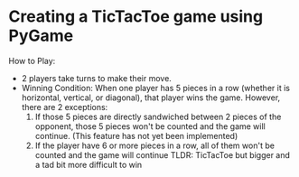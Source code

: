 # Creating a TicTacToe game using PyGame

How to Play:
- 2 players take turns to make their move.
- Winning Condition: When one player has 5 pieces in a row (whether it is horizontal, vertical, or diagonal), that player wins the game. However, there are 2 exceptions:
  1. If those 5 pieces are directly sandwiched between 2 pieces of the opponent, those 5 pieces won't be counted and the game will continue. (This feature has not yet been implemented)
  2. If the player have 6 or more pieces in a row, all of them won't be counted and the game will continue
TLDR: TicTacToe but bigger and a tad bit more difficult to win
